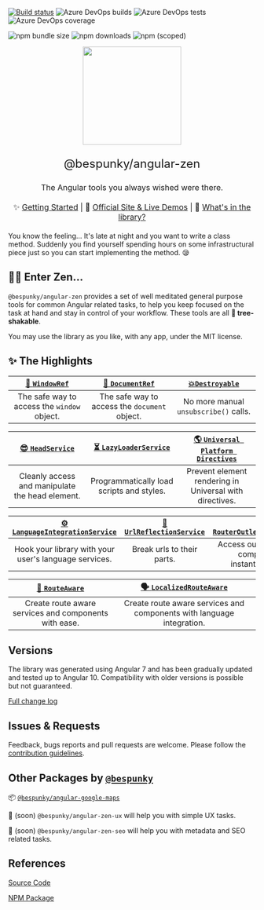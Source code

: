 [![Build status](https://dev.azure.com/BeSpunky/Libraries/_apis/build/status/angular-zen/Build%20angular-zen)](https://dev.azure.com/BeSpunky/Libraries/_build/latest?definitionId=29)
![Azure DevOps builds](https://img.shields.io/azure-devops/build/bespunky/bebdc696-fbbf-4816-9247-9d1311da59bc/29?style=flat-square)
![Azure DevOps tests](https://img.shields.io/azure-devops/tests/BeSpunky/bebdc696-fbbf-4816-9247-9d1311da59bc/29?style=flat-square)
![Azure DevOps coverage](https://img.shields.io/azure-devops/coverage/BeSpunky/bebdc696-fbbf-4816-9247-9d1311da59bc/29?style=flat-square)

![npm bundle size](https://img.shields.io/bundlephobia/min/@bespunky/angular-zen.svg?style=flat-square)
![npm downloads](https://img.shields.io/npm/dm/@bespunky/angular-zen.svg?style=flat-square)
![npm (scoped)](https://img.shields.io/npm/v/@bespunky/angular-zen.svg?style=flat-square)

<p align="center">
    <img src="https://bs-angular-zen.web.app/docs/zen/.attachments/logo.svg" width="200"/>
</p>

<p align="center" style="font-size: x-large">@bespunky/angular-zen</p>
<p align="center" style="font-size: medium">The Angular tools you always wished were there.</p>

<p align="center" style="font-size: medium; margin: 20px auto">
    ✨ <a href="https://bs-angular-zen.web.app/docs/zen/additional-documentation/getting-started.html">Getting Started</a> |
    🙌 <a href="https://bs-angular-zen.web.app/">Official Site & Live Demos</a> |
    🎁 <a href="https://bs-angular-zen.web.app/docs/zen/additional-documentation/modules-overview.html">What's in the library?</a>
</p>

You know the feeling... It's late at night and you want to write a class method. Suddenly you find yourself spending hours on some infrastructural piece just so you can start implementing the method. 😪

## 🧘‍♂️ Enter Zen...
`@bespunky/angular-zen` provides a set of well meditated general purpose tools for common Angular related tasks, to help you keep focused on the task at hand and stay in control of your workflow. These tools are all **🌳 tree-shakable**.

You may use the library as you like, with any app, under the MIT license.

## ✨ The Highlights

| [🔲 `WindowRef`](https://bs-angular-zen.web.app/docs/zen/additional-documentation/coremodule/windowref.html) | [📄 `DocumentRef`](https://bs-angular-zen.web.app/docs/zen/additional-documentation/coremodule/documentref.html) | [💥`Destroyable`](https://bs-angular-zen.web.app/docs/zen/additional-documentation/coremodule/destroyable-(abstract).html) |
|:------------------------------------------------:|:----------------------------------------------------:|:--------------------------------------------------------------:|
| The safe way to access the `window` object. | The safe way to access the `document` object. | No more manual `unsubscribe()` calls. |


| [😎 `HeadService`](https://bs-angular-zen.web.app/docs/zen/additional-documentation/coremodule/headservice.html) | [⏳ `LazyLoaderService`](https://bs-angular-zen.web.app/docs/zen/additional-documentation/asyncmodule/lazyloaderservice.html) | [🌎 `Universal Platform Directives`](https://bs-angular-zen.web.app/docs/zen/additional-documentation/universalModule/platform-directives.html) | 
|:----------------------------------------------------------------:|:-----------------------------------------------------------------------------------:|:---------------------------------------------------------------------:|
| Cleanly access and manipulate the head element. | Programmatically load scripts and styles. | Prevent element rendering in Universal with directives. |

| [⚙ `LanguageIntegrationService`](https://bs-angular-zen.web.app/docs/zen/additional-documentation/languageintegrationmodule.html) | [🔗 `UrlReflectionService`](https://bs-angular-zen.web.app/docs/zen/additional-documentation/routerxmodule/urlreflectionservice.html) | [🚌 `RouterOutletComponentBus`](https://bs-angular-zen.web.app/docs/zen/additional-documentation/routerxmodule/routeroutletcomponentbus.html) |
|:---------------------------------------------------------------------------------:|:--------------------------------------------------------------------------------:|:---------------------------------------------------------------------------------------------------------------------------------------:|
| Hook your library with your user's language services. | Break urls to their parts. | Access outlet activated components instantaneously. |

| [🔀 `RouteAware`](https://bs-angular-zen.web.app/docs/zen/additional-documentation/routerxmodule/routeaware-\(abstract\).html) | [🗣 `LocalizedRouteAware`](https://bs-angular-zen.web.app/docs/zen/additional-documentation/languageintegrationmodule/localizedrouteaware-\(abstract\).html) |
|:------:|:-------:|
| Create route aware services and components with ease. | Create route aware services and components with language integration. |

## Versions
The library was generated using Angular 7 and has been gradually updated and tested up to Angular 10. 
Compatibility with older versions is possible but not guaranteed.

[Full change log](https://bs-angular-zen.web.app/docs/zen/changelog.html)

## Issues & Requests
Feedback, bugs reports and pull requests are welcome.
Please follow the [contribution guidelines]().

## Other Packages by [`@bespunky`](https://www.npmjs.com/~bespunky)

📦 [`@bespunky/angular-google-maps`](https://bs-angular-ggl-maps.web.app)

🚧 (soon) `@bespunky/angular-zen-ux` will help you with simple UX tasks.

🚧 (soon) `@bespunky/angular-zen-seo` will help you with metadata and SEO related tasks.

## References
[Source Code](https://www.github.com/BeSpunky/angular-zen)

[NPM Package](https://www.npmjs.com/package/@bespunky/angular-zen)